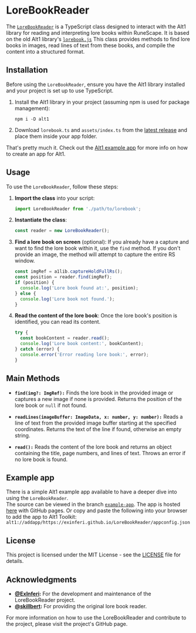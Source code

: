 # LoreBookReader

The [`LoreBookReader`](lorebook.ts) is a TypeScript class designed to interact with the Alt1 library for reading and interpreting lore books within RuneScape. It is based on the old Alt1 library's [`lorebook.js`](https://runeapps.org//imagelibs/lorebook.js.) This class provides methods to find lore books in images, read lines of text from these books, and compile the content into a structured format.

## Installation

Before using the `LoreBookReader`, ensure you have the Alt1 library installed and your project is set up to use TypeScript.

1. Install the Alt1 library in your project (assuming npm is used for package management):

   ```shell
   npm i -D alt1
   ```

2. Download `lorebook.ts` and `assets/index.ts` from the [latest release](https://github.com/ExInferi/LoreBookReader/releases/latest) and place them inside your app folder.

That's pretty much it. Check out the [Alt1 example app](https://github.com/skillbert/alt1minimal) for more info on how to create an app for Alt1.

## Usage

To use the `LoreBookReader`, follow these steps:

1. **Import the class** into your script:

   ```typescript
   import LoreBookReader from './path/to/lorebook';
   ```

2. **Instantiate the class**:

   ```typescript
   const reader = new LoreBookReader();
   ```

3. **Find a lore book on screen** (optional):
   If you already have a capture and want to find the lore book within it, use the `find` method. If you don't provide an image, the method will attempt to capture the entire RS window.

   ```typescript
   const imgRef = a1lib.captureHoldFullRs();
   const position = reader.find(imgRef);
   if (position) {
     console.log('Lore book found at:', position);
   } else {
     console.log('Lore book not found.');
   }
   ```

4. **Read the content of the lore book**:
   Once the lore book's position is identified, you can read its content.

   ```typescript
   try {
     const bookContent = reader.read();
     console.log('Lore book content:', bookContent);
   } catch (error) {
     console.error('Error reading lore book:', error);
   }
   ```

## Main Methods

- **`find(img?: ImgRef):`** Finds the lore book in the provided image or captures a new image if none is provided. Returns the position of the lore book or `null` if not found.

- **`readLines(imageBuffer: ImageData, x: number, y: number):`** Reads a line of text from the provided image buffer starting at the specified coordinates. Returns the text of the line if found, otherwise an empty string.

- **`read():`** Reads the content of the lore book and returns an object containing the title, page numbers, and lines of text. Throws an error if no lore book is found.

## Example app

There is a simple Alt1 example app available to have a deeper dive into using the `LoreBookReader`.  
The source can be viewed in the branch [`example-app`](https://github.com/ExInferi/LoreBookReader/tree/example-app). The app is hosted [here](https://exinferi.github.io/LoreBookReader/) with GitHub pages. Or copy and paste the following into your browser to add the app to Alt1 Toolkit:  
`alt1://addapp/https://exinferi.github.io/LoreBookReader/appconfig.json`

## License

This project is licensed under the MIT License - see the [LICENSE](LICENSE) file for details.

## Acknowledgments

- **[@ExInferi](https://github.com/ExInferi):** For the development and maintenance of the LoreBookReader project.
- **[@skillbert](https://github.com/skillbert):** For providing the original lore book reader.

For more information on how to use the LoreBookReader and contribute to the project, please visit the project's GitHub page.
